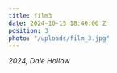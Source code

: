 ```yaml
---
title: film3
date: 2024-10-15 18:46:00 Z
position: 3
photo: "/uploads/film_3.jpg"
---
```


*2024, Dale Hollow* 